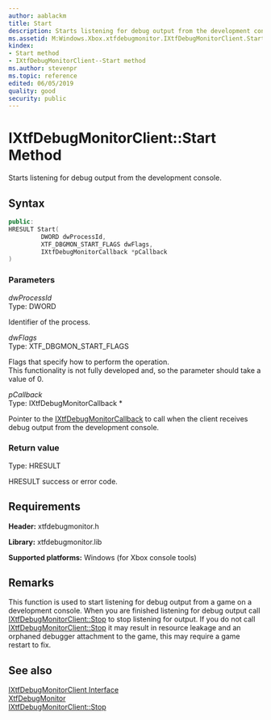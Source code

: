 ```yaml
---
author: aablackm
title: Start
description: Starts listening for debug output from the development console.
ms.assetid: M:Windows.Xbox.xtfdebugmonitor.IXtfDebugMonitorClient.Start(DWORD,XTF_DBGMON_START_FLAGS,IXtfDebugMonitorCallback)
kindex:
- Start method
- IXtfDebugMonitorClient--Start method
ms.author: stevenpr
ms.topic: reference
edited: 06/05/2019
quality: good
security: public
---
```


# IXtfDebugMonitorClient::Start Method
Starts listening for debug output from the development console.
<a id="syntaxSection"></a>



## Syntax  

```cpp
public:
HRESULT Start(
         DWORD dwProcessId,
         XTF_DBGMON_START_FLAGS dwFlags,
         IXtfDebugMonitorCallback *pCallback
)  
```

<a id="ID4EH"></a>



### Parameters  

*dwProcessId*  
Type: DWORD 

Identifier of the process.


*dwFlags*  
Type: XTF_DBGMON_START_FLAGS 

Flags that specify how to perform the operation.  
This functionality is not fully developed and, so the parameter should take a value of 0.  

*pCallback*  
Type: IXtfDebugMonitorCallback *

Pointer to the [IXtfDebugMonitorCallback](../../IXtfDebugMonitorCallback/ixtfdebugmonitorcallback-xtfdebugmonitor-xbox-microsoft-t.md) to call when the client receives debug output from the development console.

<a id="ID4EQ"></a>



### Return value  
Type: HRESULT 

HRESULT success or error code.  
<a id="requirements"></a>



## Requirements  

**Header:** xtfdebugmonitor.h  

**Library:** xtfdebugmonitor.lib  
  
**Supported platforms:** Windows (for Xbox console tools)  
  
<a id="ID4ENB"></a>

## Remarks

This function is used to start listening for debug output from a game on a development console. When you are finished listening for debug output call [IXtfDebugMonitorClient::Stop](stop-ixtfdebugmonitorclient-xtfdebugmonitor-xbox-microsoft-m.md) to stop listening for output. If you do not call [IXtfDebugMonitorClient::Stop](stop-ixtfdebugmonitorclient-xtfdebugmonitor-xbox-microsoft-m.md) it may result in resource leakage and an orphaned debugger attachment to the game, this may require a game restart to fix.  

## See also  

<a id="ID4EPB"></a>


[IXtfDebugMonitorClient Interface](../ixtfdebugmonitorclient-xtfdebugmonitor-xbox-microsoft-t.md)  
[XtfDebugMonitor](../../../xtfdebugmonitor-xbox-microsoft-n.md)  
[IXtfDebugMonitorClient::Stop](stop-ixtfdebugmonitorclient-xtfdebugmonitor-xbox-microsoft-m.md)  